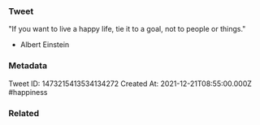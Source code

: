 ### Tweet
"If you want to live a happy life, tie it to a goal, not to people or things." 

- Albert Einstein

### Metadata
Tweet ID: 1473215413534134272
Created At: 2021-12-21T08:55:00.000Z
#happiness 

### Related


